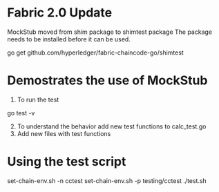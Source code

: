 
Fabric 2.0 Update
=================
MockStub moved from shim package to shimtest package
The package needs to be installed before it can be used.

go get github.com/hyperledger/fabric-chaincode-go/shimtest

# Demostrates the use of MockStub
1. To run the test

go test -v 

2. To understand the behavior add new test functions to calc_test.go
3. Add new files with test functions


# Using the test script
set-chain-env.sh  -n   cctest
set-chain-env.sh  -p   testing/cctest
./test.sh